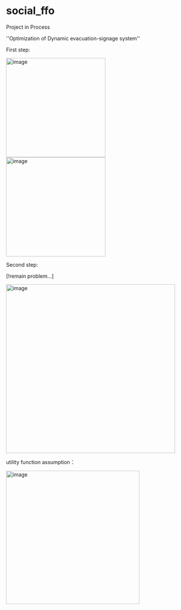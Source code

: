 # social_ffo

Project in Process

''Optimization of Dynamic evacuation-signage system''


First step: 

<img width="271" alt="image" src="https://user-images.githubusercontent.com/80196339/144998265-5b15a26d-ca62-4041-9631-38f76955d93f.png">

<img width="271" alt="image" src="https://user-images.githubusercontent.com/80196339/144998283-82e6f745-0079-47c7-8e17-32b2d35ea3fc.png">

Second step:

[!remain problem...]

<img width="461" alt="image" src="https://user-images.githubusercontent.com/80196339/145546045-ae4535da-d1b9-412a-a82e-30405d5a5720.png">

utility function assumption：

<img width="364" alt="image" src="https://user-images.githubusercontent.com/80196339/144998399-ed39bacc-3ff7-4745-819b-3af740af06cf.png">
